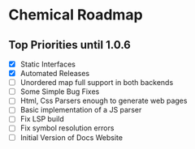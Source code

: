 # Chemical Roadmap

## Top Priorities until 1.0.6

- [x] Static Interfaces
- [x] Automated Releases
- [ ] Unordered map full support in both backends
- [ ] Some Simple Bug Fixes
- [ ] Html, Css Parsers enough to generate web pages
- [ ] Basic implementation of a JS parser
- [ ] Fix LSP build
- [ ] Fix symbol resolution errors
- [ ] Initial Version of Docs Website